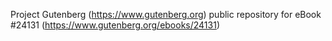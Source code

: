 Project Gutenberg (https://www.gutenberg.org) public repository for eBook #24131 (https://www.gutenberg.org/ebooks/24131)
